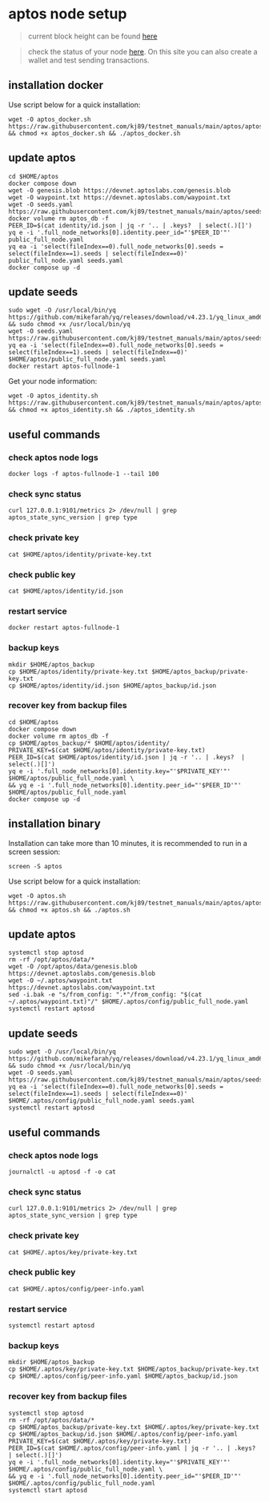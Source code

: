 # aptos node setup

> current block height can be found [here](https://status.devnet.aptos.dev)

> check the status of your node [here](https://www.nodex.run/aptos_test). On this site you can also create a wallet and test sending transactions.

## installation docker

Use script below for a quick installation:
```
wget -O aptos_docker.sh https://raw.githubusercontent.com/kj89/testnet_manuals/main/aptos/aptos_docker.sh && chmod +x aptos_docker.sh && ./aptos_docker.sh
```

## update aptos
```
cd $HOME/aptos
docker compose down
wget -O genesis.blob https://devnet.aptoslabs.com/genesis.blob
wget -O waypoint.txt https://devnet.aptoslabs.com/waypoint.txt
wget -O seeds.yaml https://raw.githubusercontent.com/kj89/testnet_manuals/main/aptos/seeds.yaml
docker volume rm aptos_db -f
PEER_ID=$(cat identity/id.json | jq -r '.. | .keys?  | select(.)[]')
yq e -i '.full_node_networks[0].identity.peer_id="'$PEER_ID'"' public_full_node.yaml
yq ea -i 'select(fileIndex==0).full_node_networks[0].seeds = select(fileIndex==1).seeds | select(fileIndex==0)' public_full_node.yaml seeds.yaml
docker compose up -d
```

## update seeds
```
sudo wget -O /usr/local/bin/yq https://github.com/mikefarah/yq/releases/download/v4.23.1/yq_linux_amd64 && sudo chmod +x /usr/local/bin/yq
wget -O seeds.yaml https://raw.githubusercontent.com/kj89/testnet_manuals/main/aptos/seeds.yaml
yq ea -i 'select(fileIndex==0).full_node_networks[0].seeds = select(fileIndex==1).seeds | select(fileIndex==0)' $HOME/aptos/public_full_node.yaml seeds.yaml
docker restart aptos-fullnode-1
```

Get your node information:
```
wget -O aptos_identity.sh https://raw.githubusercontent.com/kj89/testnet_manuals/main/aptos/aptos_identity.sh && chmod +x aptos_identity.sh && ./aptos_identity.sh
```

## useful commands
### check aptos node logs
```
docker logs -f aptos-fullnode-1 --tail 100
```

### check sync status
```
curl 127.0.0.1:9101/metrics 2> /dev/null | grep aptos_state_sync_version | grep type
```

### check private key
```
cat $HOME/aptos/identity/private-key.txt
```

### check public key
```
cat $HOME/aptos/identity/id.json
```

### restart service
```
docker restart aptos-fullnode-1
```

### backup keys
```
mkdir $HOME/aptos_backup
cp $HOME/aptos/identity/private-key.txt $HOME/aptos_backup/private-key.txt
cp $HOME/aptos/identity/id.json $HOME/aptos_backup/id.json
```

### recover key from backup files
```
cd $HOME/aptos
docker compose down
docker volume rm aptos_db -f
cp $HOME/aptos_backup/* $HOME/aptos/identity/
PRIVATE_KEY=$(cat $HOME/aptos/identity/private-key.txt)
PEER_ID=$(cat $HOME/aptos/identity/id.json | jq -r '.. | .keys?  | select(.)[]')
yq e -i '.full_node_networks[0].identity.key="'$PRIVATE_KEY'"' $HOME/aptos/public_full_node.yaml \
&& yq e -i '.full_node_networks[0].identity.peer_id="'$PEER_ID'"' $HOME/aptos/public_full_node.yaml
docker compose up -d
```

## installation binary

Installation can take more than 10 minutes, it is recommended to run in a screen session:
```
screen -S aptos
```

Use script below for a quick installation:
```
wget -O aptos.sh https://raw.githubusercontent.com/kj89/testnet_manuals/main/aptos/aptos.sh && chmod +x aptos.sh && ./aptos.sh
```

## update aptos
```
systemctl stop aptosd
rm -rf /opt/aptos/data/*
wget -O /opt/aptos/data/genesis.blob https://devnet.aptoslabs.com/genesis.blob
wget -O ~/.aptos/waypoint.txt https://devnet.aptoslabs.com/waypoint.txt
sed -i.bak -e "s/from_config: ".*"/from_config: "$(cat ~/.aptos/waypoint.txt)"/" $HOME/.aptos/config/public_full_node.yaml
systemctl restart aptosd
```

## update seeds
```
sudo wget -O /usr/local/bin/yq https://github.com/mikefarah/yq/releases/download/v4.23.1/yq_linux_amd64 && sudo chmod +x /usr/local/bin/yq
wget -O seeds.yaml https://raw.githubusercontent.com/kj89/testnet_manuals/main/aptos/seeds.yaml
yq ea -i 'select(fileIndex==0).full_node_networks[0].seeds = select(fileIndex==1).seeds | select(fileIndex==0)' $HOME/.aptos/config/public_full_node.yaml seeds.yaml
systemctl restart aptosd
```

## useful commands
### check aptos node logs
```
journalctl -u aptosd -f -o cat
```

### check sync status
```
curl 127.0.0.1:9101/metrics 2> /dev/null | grep aptos_state_sync_version | grep type
```

### check private key
```
cat $HOME/.aptos/key/private-key.txt
```

### check public key
```
cat $HOME/.aptos/config/peer-info.yaml
```

### restart service
```
systemctl restart aptosd
```

### backup keys
```
mkdir $HOME/aptos_backup
cp $HOME/.aptos/key/private-key.txt $HOME/aptos_backup/private-key.txt
cp $HOME/.aptos/config/peer-info.yaml $HOME/aptos_backup/id.json
```

### recover key from backup files
```
systemctl stop aptosd
rm -rf /opt/aptos/data/*
cp $HOME/aptos_backup/private-key.txt $HOME/.aptos/key/private-key.txt
cp $HOME/aptos_backup/id.json $HOME/.aptos/config/peer-info.yaml
PRIVATE_KEY=$(cat $HOME/.aptos/key/private-key.txt)
PEER_ID=$(cat $HOME/.aptos/config/peer-info.yaml | jq -r '.. | .keys?  | select(.)[]')
yq e -i '.full_node_networks[0].identity.key="'$PRIVATE_KEY'"' $HOME/.aptos/config/public_full_node.yaml \
&& yq e -i '.full_node_networks[0].identity.peer_id="'$PEER_ID'"' $HOME/.aptos/config/public_full_node.yaml
systemctl start aptosd
```
